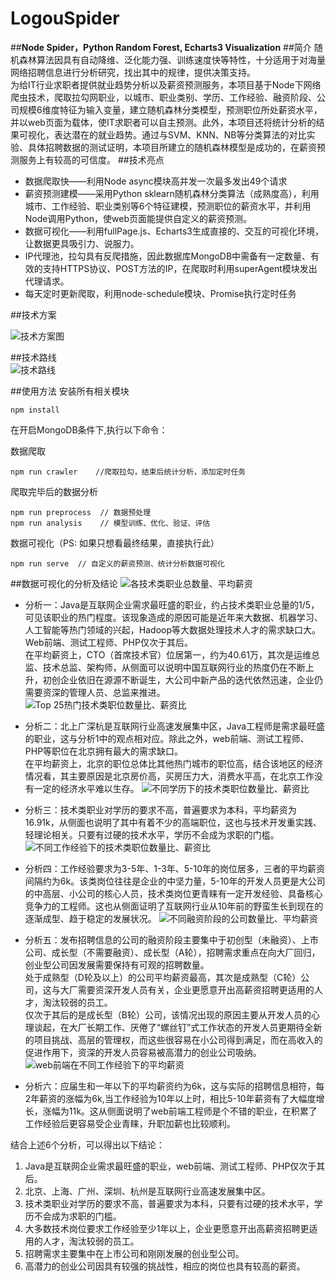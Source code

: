 # LogouSpider
##**Node Spider，Python Random Forest, Echarts3 Visualization**
##简介
随机森林算法因具有自动降维、泛化能力强、训练速度快等特性，十分适用于对海量网络招聘信息进行分析研究，找出其中的规律，提供决策支持。  
为给IT行业求职者提供就业趋势分析以及薪资预测服务，本项目基于Node下网络爬虫技术，爬取拉勾网职业，以城市、职业类别、学历、工作经验、融资阶段、公司规模6维度特征为输入变量，建立随机森林分类模型，预测职位所处薪资水平，并以web页面为载体，使IT求职者可以自主预测。此外，本项目还将统计分析的结果可视化，表达潜在的就业趋势。通过与SVM、KNN、NB等分类算法的对比实验、具体招聘数据的测试证明，本项目所建立的随机森林模型是成功的，在薪资预测服务上有较高的可信度。
##技术亮点
- 数据爬取快——利用Node async模块高并发一次最多发出49个请求
- 薪资预测建模——采用Python sklearn随机森林分类算法（成熟度高），利用城市、工作经验、职业类别等6个特征建模，预测职位的薪资水平，并利用Node调用Python，使web页面能提供自定义的薪资预测。
- 数据可视化——利用fullPage.js、Echarts3生成直接的、交互的可视化环境，让数据更具吸引力、说服力。
- IP代理池，拉勾具有反爬措施，因此数据库MongoDB中需备有一定数量、有效的支持HTTPS协议、POST方法的IP，在爬取时利用superAgent模块发出代理请求。
- 每天定时更新爬取，利用node-schedule模块、Promise执行定时任务

##技术方案

![技术方案图](http://i.imgur.com/hCA3AN9.png)

##技术路线  
![技术路线](http://i.imgur.com/UMSn7Wy.png)

##使用方法
安装所有相关模块

    npm install 

在开启MongoDB条件下,执行以下命令：  

数据爬取

	npm run crawler    //爬取拉勾，结束后统计分析，添加定时任务

爬取完毕后的数据分析

    npm run preprocess  // 数据预处理
    npm run analysis    // 模型训练、优化、验证、评估

数据可视化（PS: 如果只想看最终结果，直接执行此）

    npm run serve  // 自定义的薪资预测、统计分析数据可视化


##数据可视化的分析及结论
![各技术类职业总数量、平均薪资](http://i.imgur.com/5cS6O2x.png)


- 分析一：Java是互联网企业需求最旺盛的职业，约占技术类职业总量的1/5，可见该职业的热门程度。该现象造成的原因可能是近年来大数据、机器学习、人工智能等热门领域的兴起，Hadoop等大数据处理技术人才的需求缺口大。Web前端、测试工程师、PHP仅次于其后。  
在平均薪资上，CTO（首席技术官）位居第一，约为40.61万，其次是运维总监、技术总监、架构师，从侧面可以说明中国互联网行业的热度仍在不断上升，初创企业依旧在源源不断诞生，大公司中新产品的迭代依然迅速，企业仍需要资深的管理人员、总监来推进。
![Top 25热门技术类职位数量比、薪资比](http://i.imgur.com/zGKH9f4.png)


- 分析二：北上广深杭是互联网行业高速发展集中区，Java工程师是需求最旺盛的职业，这与分析1中的观点相对应。除此之外，web前端、测试工程师、PHP等职位在北京拥有最大的需求缺口。  
在平均薪资上，北京的职位总体比其他热门城市的职位高，结合该地区的经济情况看，其主要原因是北京房价高，买房压力大，消费水平高，在北京工作没有一定的经济水平难以生存。
![不同学历下的技术类职位数量比、薪资比](http://i.imgur.com/hHswEgW.png)



- 分析三：技术类职业对学历的要求不高，普遍要求为本科，平均薪资为16.91k，从侧面也说明了其中有着不少的高端职位，这也与技术开发重实践、轻理论相关。只要有过硬的技术水平，学历不会成为求职的门槛。
![不同工作经验下的技术类职位数量比、薪资比](http://i.imgur.com/jfeqS7U.png)


- 分析四：工作经验要求为3-5年、1-3年、5-10年的岗位居多，三者的平均薪资间隔约为6k。该类岗位往往是企业的中坚力量，5-10年的开发人员更是大公司的中高层、小公司的核心人员，技术类岗位更青睐有一定开发经验、具备核心竞争力的工程师。这也从侧面证明了互联网行业从10年前的野蛮生长到现在的逐渐成型、趋于稳定的发展状况。
![不同融资阶段的公司数量比、平均薪资](http://i.imgur.com/Ym7gXTP.png)


- 分析五：发布招聘信息的公司的融资阶段主要集中于初创型（未融资）、上市公司、成长型（不需要融资）、成长型（A轮），招聘需求重点在向大厂回归，创业型公司因发展需要保持有可观的招聘数量。   
处于成熟型（D轮及以上）的公司平均薪资最高，其次是成熟型（C轮）公司，这与大厂需要资深开发人员有关，企业更愿意开出高薪资招聘更适用的人才，淘汰较弱的员工。  
仅次于其后的是成长型（B轮）公司，该情况出现的原因主要从开发人员的心理谈起，在大厂长期工作、厌倦了“螺丝钉”式工作状态的开发人员更期待全新的项目挑战、高层的管理权，而这些很容易在小公司得到满足，而在高收入的促进作用下，资深的开发人员容易被高潜力的创业公司吸纳。
![web前端在不同工作经验下的平均薪资](http://i.imgur.com/N1OHXJ6.png)


- 分析六：应届生和一年以下的平均薪资约为6k，这与实际的招聘信息相符，每2年薪资的涨幅为6k,当工作经验为10年以上时，相比5-10年薪资有了大幅度增长，涨幅为11k。这从侧面说明了web前端工程师是个不错的职业，在积累了工作经验后更容易受企业青睐，升职加薪也比较顺利。 

结合上述6个分析，可以得出以下结论：  

1. Java是互联网企业需求最旺盛的职业，web前端、测试工程师、PHP仅次于其后。
2. 北京、上海、广州、深圳、杭州是互联网行业高速发展集中区。
3.	技术类职业对学历的要求不高，普遍要求为本科，只要有过硬的技术水平，学历不会成为求职的门槛。
4.	大多数技术岗位要求工作经验至少1年以上，企业更愿意开出高薪资招聘更适用的人才，淘汰较弱的员工。
5.	招聘需求主要集中在上市公司和刚刚发展的创业型公司。
6.	高潜力的创业公司因具有较强的挑战性，相应的岗位也具有较高的薪资。
